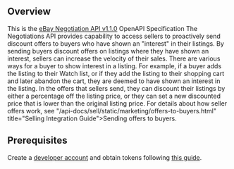## Overview
This is the [eBay Negotiation API v1.1.0](https://developer.ebay.com/api-docs/sell/negotiation/overview.html) OpenAPI Specification The Negotiations API provides capability to access sellers to proactively send discount offers to buyers who have shown an "interest" in their listings.  By sending buyers discount offers on listings where they have shown an interest, sellers can increase the velocity of their sales.  There are various ways for a buyer to show interest in a listing. For example, if a buyer adds the listing to their Watch list,  or if they add the listing to their shopping cart and later abandon the cart, they are deemed to have shown an interest in the listing.   In the offers that sellers send, they can discount their listings by either a percentage off the listing price, or they can set a  new discounted price that is lower than the original listing price.  For details about how seller offers work,  see "/api-docs/sell/static/marketing/offers-to-buyers.html" title="Selling Integration Guide">Sending offers to buyers.
## Prerequisites

  Create a [developer account](https://developer.ebay.com/api-docs/static/creating-edp-account.html)  and obtain tokens following [this guide](https://developer.ebay.com/api-docs/static/oauth-tokens.html).
